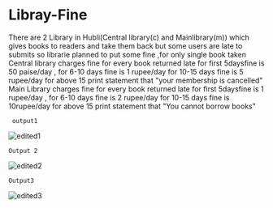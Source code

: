 # Libray-Fine
There are 2 Library in Hubli(Central library(c) and Mainlibrary(m)) which gives books to readers and take them back but some users are late to submits so librarie planned to put some fine ,for only single book taken
Central library charges fine for every book returned late                                                                                                                for first 5daysfine is 50 paise/day ,                                                                                                                                    for 6-10 days fine is 1 rupee/day                                                                                                                                        for 10-15 days fine is 5 rupee/day                                                                                                                                      for above 15 print statement that "your membership is cancelled"                    
Main Library charges fine for every book returned late                                                                                                                for first 5daysfine is 1 rupee/day ,                                                                                                                                    for 6-10 days fine is 2 rupee/day                                                                                                                                        for 10-15 days fine is 10rupee/day                                                                                                                                      for above 15 print statement that "You cannot borrow books"

     output1
![edited1](https://user-images.githubusercontent.com/118587694/211344420-a9d394ec-62df-40e4-8ca7-5075e548248c.png)

    Output 2
![edited2](https://user-images.githubusercontent.com/118587694/211344853-a716592a-5c78-4d60-90bc-d65e677ea844.png)

    Output3
 ![edited3](https://user-images.githubusercontent.com/118587694/211345453-b9d98cfc-add5-424c-b7ae-ee2d733cc33d.png)

